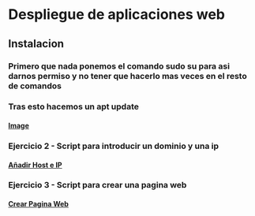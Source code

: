 # Despliegue de aplicaciones web
## Instalacion
### Primero que nada ponemos el comando sudo su para asi darnos permiso y no tener que hacerlo mas veces en el resto de comandos
### Tras esto hacemos un apt update
#### [Image](https://github.com/Braeek/ProyectoDespliegue/blob/main/Proyecto/1%20-%20InstalacionApache/Captura%20de%20pantalla%20(68).png)

### Ejercicio 2 - Script para introducir un dominio y una ip
#### [Añadir Host e IP](https://github.com/Braeek/Prueba-despliegue/blob/main/Tema1/a%C3%B1adirUnHost)

### Ejercicio 3 - Script para crear una pagina web
#### [Crear Pagina Web](https://github.com/Braeek/Prueba-despliegue/blob/main/Tema1/crearUnaWeb)
